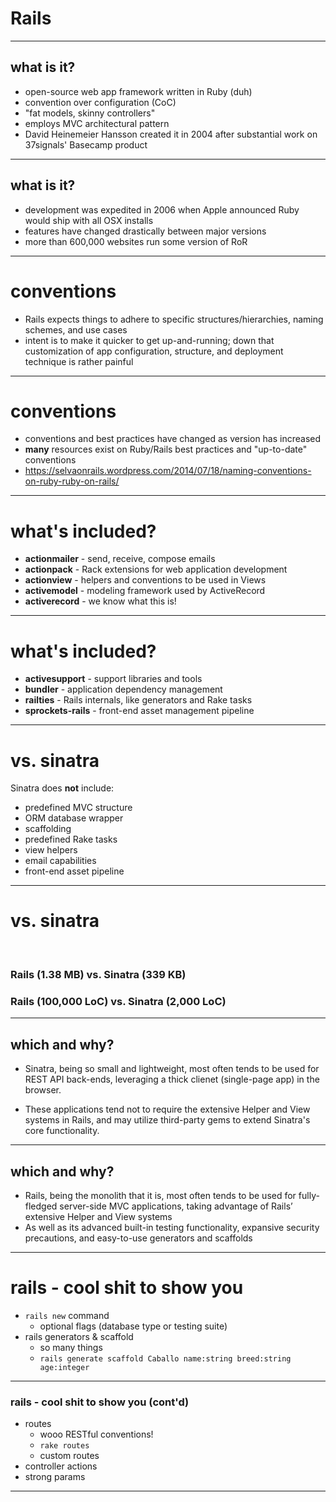 # Rails

---

## what is it?

- open-source web app framework written in Ruby (duh)
- convention over configuration (CoC)
- "fat models, skinny controllers"
- employs MVC architectural pattern
- David Heinemeier Hansson created it in 2004 after substantial work on 37signals' Basecamp product

---

## what is it?

- development was expedited in 2006 when Apple announced Ruby would ship with all OSX installs
- features have changed drastically between major versions
- more than 600,000 websites run some version of RoR

---

# conventions

- Rails expects things to adhere to specific structures/hierarchies, naming schemes, and use cases
- intent is to make it quicker to get up-and-running; down that customization of app configuration, structure, and deployment technique is rather painful

---

# conventions

- conventions and best practices have changed as version has increased
- **many** resources exist on Ruby/Rails best practices and "up-to-date" conventions
- https://selvaonrails.wordpress.com/2014/07/18/naming-conventions-on-ruby-ruby-on-rails/

---

# what's included?

- **actionmailer** - send, receive, compose emails
- **actionpack** - Rack extensions for web application development
- **actionview** - helpers and conventions to be used in Views
- **activemodel** - modeling framework used by ActiveRecord
- **activerecord** - we know what this is!

---

# what's included?

- **activesupport** - support libraries and tools
- **bundler** - application dependency management
- **railties** - Rails internals, like generators and Rake tasks
- **sprockets-rails** - front-end asset management pipeline

---

# vs. sinatra

Sinatra does **not** include:
- predefined MVC structure
- ORM database wrapper
- scaffolding
- predefined Rake tasks
- view helpers
- email capabilities
- front-end asset pipeline

---

# vs. sinatra
<br>

### Rails (1.38 MB) vs. Sinatra (339 KB) 


### Rails (100,000 LoC) vs. Sinatra (2,000 LoC)

---

## which and why?
- Sinatra, being so small and lightweight, most often tends to be used for REST API back-ends, leveraging a thick clienet (single-page app) in the browser.

- These applications tend not to require the extensive Helper and View systems in Rails, and may utilize third-party gems to extend Sinatra's core functionality.

---

## which and why?

- Rails, being the monolith that it is, most often tends to be used for fully-fledged server-side MVC applications, taking advantage of Rails’ extensive Helper and View systems
- As well as its advanced built-in testing functionality, expansive security precautions, and easy-to-use generators and scaffolds

---

# rails - cool shit to show you

- `rails new` command
  - optional flags (database type or testing suite)
- rails generators & scaffold
  - so many things
  - `rails generate scaffold Caballo name:string breed:string age:integer`

---
### rails - cool shit to show you (cont'd)

- routes
  - wooo RESTful conventions!
  - `rake routes`
  - custom routes
- controller actions
- strong params

---
